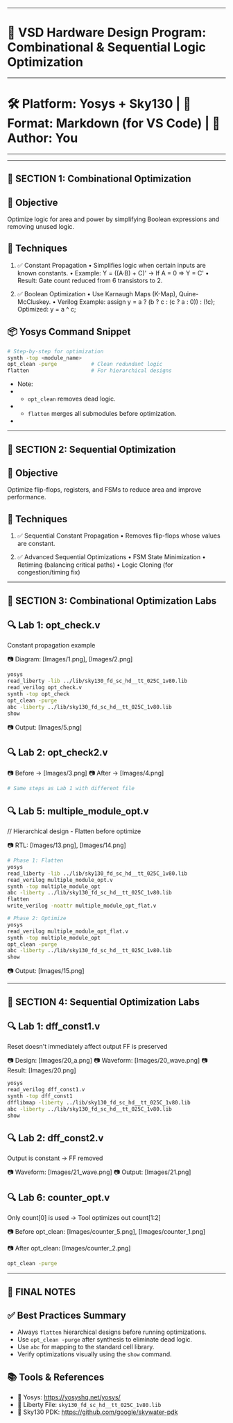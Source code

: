 *****************************************************************************************
# 📘 VSD Hardware Design Program: Combinational & Sequential Logic Optimization

----------------------------------------------------------------------------------------
# 🛠️ Platform: Yosys + Sky130 | 📂 Format: Markdown (for VS Code) | 📄 Author: You
*****************************************************************************************


------------------------------------
🔹 SECTION 1: Combinational Optimization
------------------------------------

## 🎯 Objective
 Optimize logic for area and power by simplifying Boolean expressions and removing unused logic.

## 🔧 Techniques

1. ✅ Constant Propagation
   • Simplifies logic when certain inputs are known constants.
   • Example:
     Y = ((A·B) + C)'  →  If A = 0 ⇒ Y = C'
   • Result: Gate count reduced from 6 transistors to 2.

2. ✅ Boolean Optimization
   • Use Karnaugh Maps (K-Map), Quine-McCluskey.
   • Verilog Example:
     assign y = a ? (b ? c : (c ? a : 0)) : (!c);
     Optimized: y = a ^ c;

## 📦 Yosys Command Snippet

```bash
# Step-by-step for optimization
synth -top <module_name>
opt_clean -purge           # Clean redundant logic
flatten                    # For hierarchical designs
```

* Note:
 * - `opt_clean` removes dead logic.
 * - `flatten` merges all submodules before optimization.
 *


------------------------------------
🔹 SECTION 2: Sequential Optimization
------------------------------------

## 🎯 Objective
Optimize flip-flops, registers, and FSMs to reduce area and improve performance.

## 🔧 Techniques

1. ✅ Sequential Constant Propagation
   • Removes flip-flops whose values are constant.

2. ✅ Advanced Sequential Optimizations
   • FSM State Minimization
   • Retiming (balancing critical paths)
   • Logic Cloning (for congestion/timing fix)



------------------------------------
🔬 SECTION 3: Combinational Optimization Labs
------------------------------------

## 🔍 Lab 1: opt_check.v
Constant propagation example

📷 Diagram:
[Images/1.png], [Images/2.png]

```bash
yosys
read_liberty -lib ../lib/sky130_fd_sc_hd__tt_025C_1v80.lib
read_verilog opt_check.v
synth -top opt_check
opt_clean -purge
abc -liberty ../lib/sky130_fd_sc_hd__tt_025C_1v80.lib
show
```

📷 Output:
[Images/5.png]


## 🔍 Lab 2: opt_check2.v
📷 Before → [Images/3.png]
📷 After  → [Images/4.png]

```bash
# Same steps as Lab 1 with different file
```


## 🔍 Lab 5: multiple_module_opt.v
// Hierarchical design - Flatten before optimize

📷 RTL: [Images/13.png], [Images/14.png]

```bash
# Phase 1: Flatten
yosys
read_liberty -lib ../lib/sky130_fd_sc_hd__tt_025C_1v80.lib
read_verilog multiple_module_opt.v
synth -top multiple_module_opt
abc -liberty ../lib/sky130_fd_sc_hd__tt_025C_1v80.lib
flatten
write_verilog -noattr multiple_module_opt_flat.v
```

```bash
# Phase 2: Optimize
yosys
read_verilog multiple_module_opt_flat.v
synth -top multiple_module_opt
opt_clean -purge
abc -liberty ../lib/sky130_fd_sc_hd__tt_025C_1v80.lib
show
```

📷 Output:
[Images/15.png]


------------------------------------
🔬 SECTION 4: Sequential Optimization Labs
------------------------------------

## 🔍 Lab 1: dff_const1.v
Reset doesn't immediately affect output
FF is preserved

📷 Design: [Images/20_a.png]
📷 Waveform: [Images/20_wave.png]
📷 Result: [Images/20.png]

```bash
yosys
read_verilog dff_const1.v
synth -top dff_const1
dfflibmap -liberty ../lib/sky130_fd_sc_hd__tt_025C_1v80.lib
abc -liberty ../lib/sky130_fd_sc_hd__tt_025C_1v80.lib
show
```

## 🔍 Lab 2: dff_const2.v
Output is constant → FF removed

📷 Waveform: [Images/21_wave.png]
📷 Output: [Images/21.png]


## 🔍 Lab 6: counter_opt.v
Only count[0] is used → Tool optimizes out count[1:2]

📷 Before opt_clean:
[Images/counter_5.png], [Images/counter_1.png]

📷 After opt_clean:
[Images/counter_2.png]

```bash
opt_clean -purge
```


------------------------------------
📘 FINAL NOTES
------------------------------------

## ✅ Best Practices Summary

- Always `flatten` hierarchical designs before running optimizations.
- Use `opt_clean -purge` after synthesis to eliminate dead logic.
- Use `abc` for mapping to the standard cell library.
- Verify optimizations visually using the `show` command.

## 📚 Tools & References

- 🔧 Yosys: https://yosyshq.net/yosys/
- 📁 Liberty File: `sky130_fd_sc_hd__tt_025C_1v80.lib`
- 🧠 Sky130 PDK: https://github.com/google/skywater-pdk


